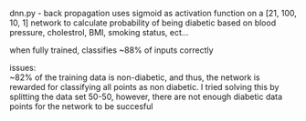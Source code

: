 dnn.py -  back propagation uses sigmoid as activation function on a [21, 100, 10, 1] network to calculate probability of being diabetic based on 
blood pressure, cholestrol, BMI, smoking status, ect...
<br/>

when fully trained, classifies ~88% of inputs correctly
<br/>

issues:
<br/>
~82% of the training data is non-diabetic, and thus, the network is rewarded for classifying all points as non diabetic. I tried solving this by splitting the data set 50-50,
however, there are not enough diabetic data points for the network to be succesful
